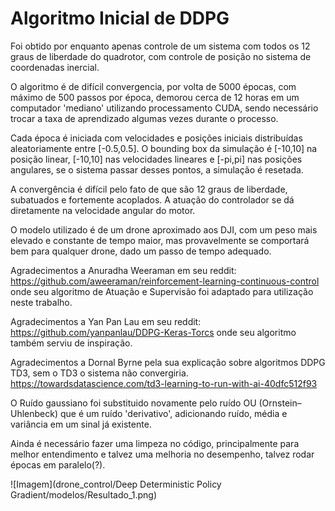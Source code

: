 # Algoritmo Inicial de DDPG

Foi obtido por enquanto apenas controle de um sistema com todos os 12 graus de liberdade do quadrotor, com controle de posição no sistema de coordenadas inercial.

O algoritmo é de difícil convergencia, por volta de 5000 épocas, com máximo de 500 passos por época, demorou cerca de 12 horas em um computador 'mediano' utilizando processamento CUDA, sendo necessário trocar a taxa de aprendizado algumas vezes durante o processo.

Cada época é iniciada com velocidades e posições iniciais distribuídas aleatoriamente entre [-0.5,0.5]. O bounding box da simulação é [-10,10] na posição linear, [-10,10] nas velocidades lineares e [-pi,pi] nas posições angulares, se o sistema passar desses pontos, a simulação é resetada.

A convergência é difícil pelo fato de que são 12 graus de liberdade, subatuados e fortemente acoplados. A atuação do controlador se dá diretamente na velocidade angular do motor.

O modelo utilizado é de um drone aproximado aos DJI, com um peso mais elevado e constante de tempo maior, mas provavelmente se comportará bem para qualquer drone, dado um passo de tempo adequado.

Agradecimentos a Anuradha Weeraman em seu reddit: https://github.com/aweeraman/reinforcement-learning-continuous-control onde seu algoritmo de Atuação e Supervisão foi adaptado para utilização neste trabalho.

Agradecimentos a Yan Pan Lau em seu reddit: https://github.com/yanpanlau/DDPG-Keras-Torcs onde seu algoritmo também serviu de inspiração.

Agradecimentos a Dornal Byrne pela sua explicação sobre algoritmos DDPG TD3, sem o TD3 o sistema não convergiria. https://towardsdatascience.com/td3-learning-to-run-with-ai-40dfc512f93

O Ruído gaussiano foi substituido novamente pelo ruído OU (Ornstein–Uhlenbeck) que é um ruído 'derivativo', adicionando ruído, média e variância em um sinal já existente.

Ainda é necessário fazer uma limpeza no código, principalmente para melhor entendimento e talvez uma melhoria no desempenho, talvez rodar épocas em paralelo(?).

![Imagem](drone_control/Deep Deterministic Policy Gradient/modelos/Resultado_1.png)

